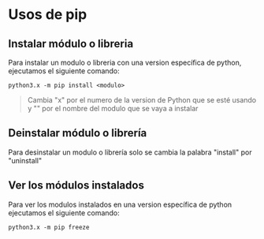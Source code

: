 # Usos de pip

## Instalar módulo o libreria

Para instalar un modulo o libreria con una version específica de python, ejecutamos el siguiente comando: 

    python3.x -m pip install <modulo>

>Cambia "x" por el numero de la version de Python que se esté usando y "<modulo>" por el nombre del modulo que se vaya  a instalar

## Deinstalar módulo o librería

Para desinstalar un modulo o librería solo se cambia la palabra "install" por "uninstall"

## Ver los módulos instalados

Para ver los modulos instalados en una version específica de python ejecutamos el siguiente comando:

    python3.x -m pip freeze

